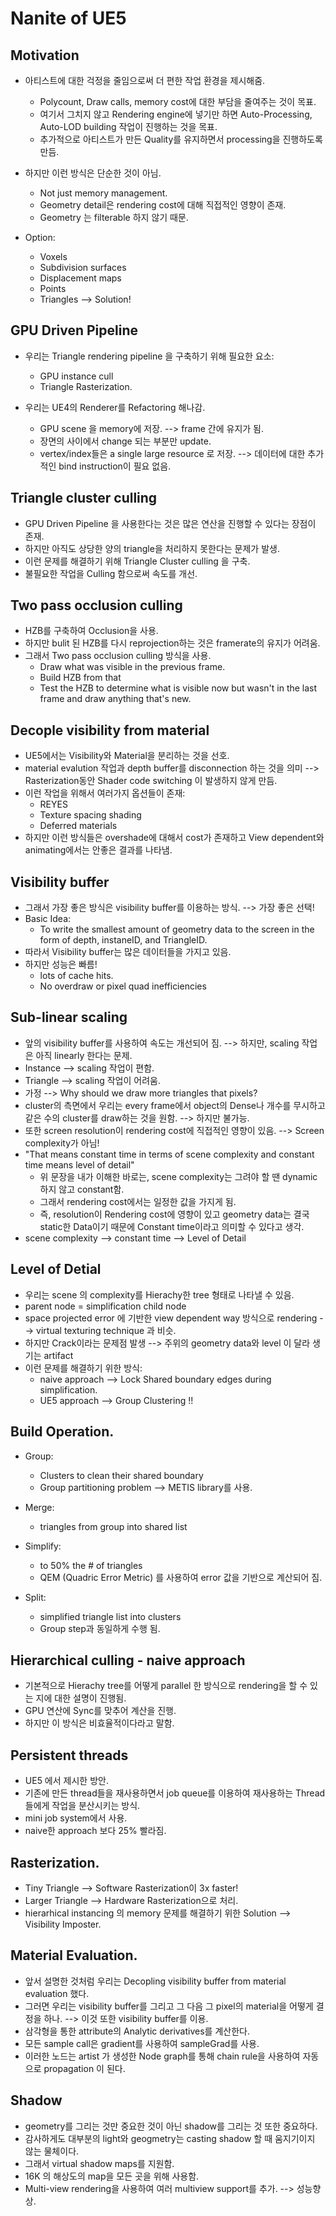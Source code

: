 # Nanite of UE5

## Motivation
- 아티스트에 대한 걱정을 줄임으로써 더 편한 작업 환경을 제시해줌.
    - Polycount, Draw calls, memory cost에 대한 부담을 줄여주는 것이 목표.
    - 여기서 그치지 않고 Rendering engine에 넣기만 하면 Auto-Processing, Auto-LOD building 작업이 진행하는 것을 목표.
    - 추가적으로 아티스트가 만든 Quality를 유지하면서 processing을 진행하도록 만듬.
     
- 하지만 이런 방식은 단순한 것이 아님.
    - Not just memory management.
    - Geometry detail은 rendering cost에 대해 직접적인 영향이 존재.
    - Geometry 는 filterable 하지 않기 때문.

- Option:
    - Voxels
    - Subdivision surfaces
    - Displacement maps
    - Points
    - Triangles --> Solution!

## GPU Driven Pipeline
- 우리는 Triangle rendering pipeline 을 구축하기 위해 필요한 요소:
    - GPU instance cull
    - Triangle Rasterization.

- 우리는 UE4의 Renderer를 Refactoring 해나감.
    - GPU scene 을 memory에 저장. --> frame 간에 유지가 됨.
    - 장면의 사이에서 change 되는 부분만 update.
    - vertex/index들은 a single large resource 로 저장. --> 데이터에 대한 추가적인 bind instruction이 필요 없음.
    
## Triangle cluster culling 
- GPU Driven Pipeline 을 사용한다는 것은 많은 연산을 진행할 수 있다는 장점이 존재.
- 하지만 아직도 상당한 양의 triangle을 처리하지 못한다는 문제가 발생.
- 이런 문제를 해결하기 위해 Triangle Cluster culling 을 구축.
- 불필요한 작업을 Culling 함으로써 속도를 개선.

## Two pass occlusion culling
- HZB를 구축하여 Occlusion을 사용.
- 하지만 bulit 된 HZB를 다시 reprojection하는 것은 framerate의 유지가 어려움.
- 그래서 Two pass occlusion culling 방식을 사용.
    - Draw what was visible in the previous frame.
    - Build HZB from that
    - Test the HZB to determine what is visible now but wasn't in the last frame and draw anything that's new.

## Decople visibility from material 
- UE5에서는 Visibility와 Material을 분리하는 것을 선호.
- material evalution 작업과 depth buffer를 disconnection 하는 것을 의미 --> Rasterization동안 Shader code switching 이 발생하지 않게 만듬.
- 이런 작업을 위해서 여러가지 옵션들이 존재:
    - REYES
    - Texture spacing shading
    - Deferred materials
- 하지만 이런 방식들은 overshade에 대해서 cost가 존재하고 View dependent와 animating에서는 안좋은 결과를 나타냄.

## Visibility buffer
- 그래서 가장 좋은 방식은 visibility buffer를 이용하는 방식. --> 가장 좋은 선택!
- Basic Idea:
    - To write the smallest amount of geometry data to the screen in the form of depth, instaneID, and TriangleID.
- 따라서 Visibility buffer는 많은 데이터들을 가지고 있음.
- 하지만 성능은 빠름!
    - lots of cache hits.
    - No overdraw or pixel quad inefficiencies

## Sub-linear scaling
- 앞의 visibility buffer를 사용하여 속도는 개선되어 짐. --> 하지만, scaling 작업은 아직 linearly 한다는 문제.
- Instance --> scaling 작업이 편함.
- Triangle --> scaling 작업이 어려움.
- 가정 --> Why should we draw more triangles that pixels?
- cluster의 측면에서 우리는 every frame에서 object의 Dense나 개수를 무시하고 같은 수의 cluster를 draw하는 것을 원함. --> 하지만 불가능.
- 또한 screen resolution이 rendering cost에 직접적인 영향이 있음. --> Screen complexity가 아님!
- "That means constant time in terms of scene complexity and constant time means level of detail"
    - 위 문장을 내가 이해한 바로는, scene complexity는 그려야 할 땐 dynamic 하지 않고 constant함.
    - 그래서 rendering cost에서는 일정한 값을 가지게 됨.
    - 즉, resolution이 Rendering cost에 영향이 있고 geometry data는 결국 static한 Data이기 때문에 Constant time이라고 의미할 수 있다고 생각.
- scene complexity --> constant time --> Level of Detail

## Level of Detial
- 우리는 scene 의 complexity를 Hierachy한 tree 형태로 나타낼 수 있음.
- parent node = simplification child node
- space projected error 에 기반한 view dependent way 방식으로 rendering --> virtual texturing technique 과 비슷.
- 하지만 Crack이라는 문제점 발생 --> 주위의 geometry data와 level 이 달라 생기는 artifact
- 이런 문제를 해결하기 위한 방식:
    - naive approach --> Lock Shared boundary edges during simplification.
    - UE5 approach --> Group Clustering !! 
      
## Build Operation.
- Group:
    - Clusters to clean their shared boundary
    - Group partitioning problem --> METIS library를 사용.

- Merge:
    - triangles from group into shared list

- Simplify:
    - to 50% the # of triangles
    - QEM (Quadric Error Metric) 를 사용하여 error 값을 기반으로 계산되어 짐.

- Split:
    - simplified triangle list into clusters
    - Group step과 동일하게 수행 됨.

## Hierarchical culling - naive approach
- 기본적으로 Hierachy tree를 어떻게 parallel 한 방식으로 rendering을 할 수 있는 지에 대한 설명이 진행됨.
- GPU 연산에 Sync를 맞추어 계산을 진행.
- 하지만 이 방식은 비효율적이다라고 말함.

## Persistent threads
- UE5 에서 제시한 방안.
- 기존에 만든 thread들을 재사용하면서 job queue를 이용하여 재사용하는 Thread들에게 작업을 분산시키는 방식.
- mini job system에서 사용.
- naive한 approach 보다 25% 빨라짐.

## Rasterization.
- Tiny Triangle --> Software Rasterization이 3x faster!
- Larger Triangle --> Hardware Rasterization으로 처리.
- hierarhical instancing 의 memory 문제를 해결하기 위한 Solution --> Visibility Imposter.

## Material Evaluation.
- 앞서 설명한 것처럼 우리는 Decopling visibility buffer from material evaluation 했다.
- 그러면 우리는 visibility buffer를 그리고 그 다음 그 pixel의 material을 어떻게 결정을 하나. --> 이것 또한 visibility buffer를 이용.
- 삼각형을 통한 attribute의 Analytic derivatives를 계산한다.
- 모든 sample call은 gradient를 사용하여 sampleGrad를 사용.
- 이러한 노드는 artist 가 생성한 Node graph를 통해 chain rule을 사용하여 자동으로 propagation 이 된다.

## Shadow
- geometry를 그리는 것만 중요한 것이 아닌 shadow를 그리는 것 또한 중요하다.
- 감사하게도 대부분의 light와 geogmetry는 casting shadow 할 때 움지기이지 않는 물체이다.
- 그래서 virtual shadow maps를 지원함.
- 16K 의 해상도의 map을 모든 곳을 위해 사용함.
- Multi-view rendering을 사용하여 여러 multiview support를 추가. --> 성능향상.

